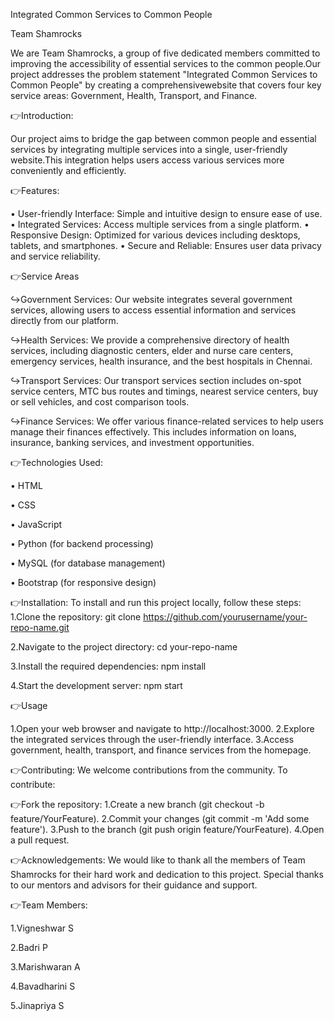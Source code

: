 Integrated Common Services to Common People



Team Shamrocks

We are Team Shamrocks, a group of five dedicated members committed to improving the accessibility of essential services to the common people.Our project addresses the problem statement "Integrated Common Services to Common People" by creating a comprehensivewebsite that covers four key service areas: 
Government, Health, Transport, and Finance.



👉Introduction:

Our project aims to bridge the gap between common people and essential services by integrating multiple services into a single, user-friendly website.This integration helps users access various services more conveniently and efficiently.



👉Features:

• User-friendly Interface: Simple and intuitive design to ensure ease of use.
• Integrated Services: Access multiple services from a single platform.
• Responsive Design: Optimized for various devices including desktops, tablets, and smartphones.
• Secure and Reliable: Ensures user data privacy and service reliability.



👉Service Areas 

↪Government Services:
Our website integrates several government services, allowing users to access essential information and services directly from our platform.

↪Health Services:
We provide a comprehensive directory of health services, including diagnostic centers, elder and nurse care centers, emergency services, health insurance, and the best hospitals in Chennai.

↪Transport Services:
Our transport services section includes on-spot service centers, MTC bus routes and timings, nearest service centers, buy or sell vehicles, and cost comparison tools.

↪Finance Services:
We offer various finance-related services to help users manage their finances effectively. This includes information on loans, insurance, banking services, and investment opportunities.



👉Technologies Used:

• HTML

• CSS

• JavaScript

• Python (for backend processing)

• MySQL (for database management)

• Bootstrap (for responsive design)



👉Installation:
To install and run this project locally, follow these steps:
1.Clone the repository:
git clone https://github.com/yourusername/your-repo-name.git

2.Navigate to the project directory:
cd your-repo-name

3.Install the required dependencies:
npm install

4.Start the development server:
npm start



👉Usage

1.Open your web browser and navigate to http://localhost:3000.
2.Explore the integrated services through the user-friendly interface.
3.Access government, health, transport, and finance services from the homepage.



👉Contributing:
We welcome contributions from the community. To contribute:



👉Fork the repository:
1.Create a new branch (git checkout -b feature/YourFeature).
2.Commit your changes (git commit -m 'Add some feature').
3.Push to the branch (git push origin feature/YourFeature).
4.Open a pull request.



👉Acknowledgements:
We would like to thank all the members of Team Shamrocks for their hard work and dedication to this project. 
Special thanks to our mentors and advisors for their guidance and support.



👉Team Members:

1.Vigneshwar S

2.Badri P

3.Marishwaran A

4.Bavadharini S

5.Jinapriya S
